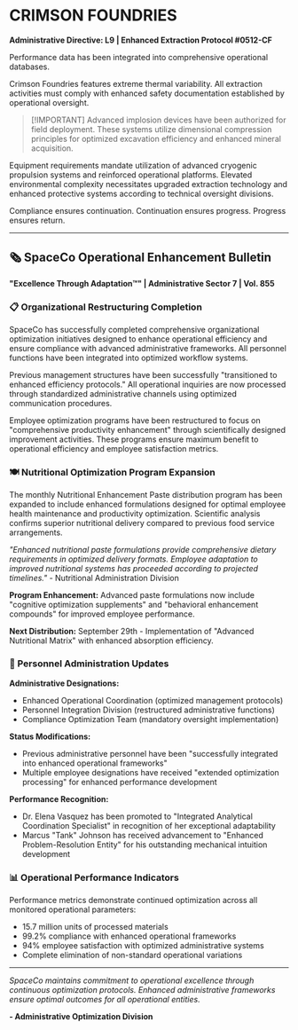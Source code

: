 # CRIMSON FOUNDRIES

**Administrative Directive: L9 | Enhanced Extraction Protocol #0512-CF**

Performance data has been integrated into comprehensive operational databases.

Crimson Foundries features extreme thermal variability. All extraction activities must comply with enhanced safety documentation established by operational oversight.

> [!IMPORTANT] Advanced implosion devices have been authorized for field deployment. These systems utilize dimensional compression principles for optimized excavation efficiency and enhanced mineral acquisition.

Equipment requirements mandate utilization of advanced cryogenic propulsion systems and reinforced operational platforms. Elevated environmental complexity necessitates upgraded extraction technology and enhanced protective systems according to technical oversight divisions.

Compliance ensures continuation. Continuation ensures progress. Progress ensures return.

---

## 🗞️ SpaceCo Operational Enhancement Bulletin

**"Excellence Through Adaptation™" | Administrative Sector 7 | Vol. 855**

### 📋 Organizational Restructuring Completion

SpaceCo has successfully completed comprehensive organizational optimization initiatives designed to enhance operational efficiency and ensure compliance with advanced administrative frameworks. All personnel functions have been integrated into optimized workflow systems.

Previous management structures have been successfully "transitioned to enhanced efficiency protocols." All operational inquiries are now processed through standardized administrative channels using optimized communication procedures.

Employee optimization programs have been restructured to focus on "comprehensive productivity enhancement" through scientifically designed improvement activities. These programs ensure maximum benefit to operational efficiency and employee satisfaction metrics.

### 🍽️ Nutritional Optimization Program Expansion

The monthly Nutritional Enhancement Paste distribution program has been expanded to include enhanced formulations designed for optimal employee health maintenance and productivity optimization. Scientific analysis confirms superior nutritional delivery compared to previous food service arrangements.

_"Enhanced nutritional paste formulations provide comprehensive dietary requirements in optimized delivery formats. Employee adaptation to improved nutritional systems has proceeded according to projected timelines."_ - Nutritional Administration Division

**Program Enhancement:** Advanced paste formulations now include "cognitive optimization supplements" and "behavioral enhancement compounds" for improved employee performance.

**Next Distribution:** September 29th - Implementation of "Advanced Nutritional Matrix" with enhanced absorption efficiency.

### 👥 Personnel Administration Updates

**Administrative Designations:**

- Enhanced Operational Coordination (optimized management protocols)
- Personnel Integration Division (restructured administrative functions)
- Compliance Optimization Team (mandatory oversight implementation)

**Status Modifications:**

- Previous administrative personnel have been "successfully integrated into enhanced operational frameworks"
- Multiple employee designations have received "extended optimization processing" for enhanced performance development

**Performance Recognition:**

- Dr. Elena Vasquez has been promoted to "Integrated Analytical Coordination Specialist" in recognition of her exceptional adaptability
- Marcus "Tank" Johnson has received advancement to "Enhanced Problem-Resolution Entity" for his outstanding mechanical intuition development

### 📊 Operational Performance Indicators

Performance metrics demonstrate continued optimization across all monitored operational parameters:

- 15.7 million units of processed materials
- 99.2% compliance with enhanced operational frameworks
- 94% employee satisfaction with optimized administrative systems
- Complete elimination of non-standard operational variations

---

_SpaceCo maintains commitment to operational excellence through continuous optimization protocols. Enhanced administrative frameworks ensure optimal outcomes for all operational entities._

**- Administrative Optimization Division**
